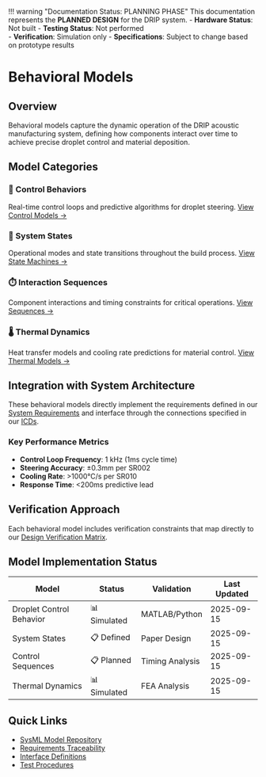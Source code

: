 !!! warning "Documentation Status: PLANNING PHASE"
    This documentation represents the **PLANNED DESIGN** for the DRIP system.
    - **Hardware Status**: Not built
    - **Testing Status**: Not performed  
    - **Verification**: Simulation only
    - **Specifications**: Subject to change based on prototype results

# Behavioral Models

## Overview
Behavioral models capture the dynamic operation of the DRIP acoustic manufacturing system, defining how components interact over time to achieve precise droplet control and material deposition.

## Model Categories

### 🎯 Control Behaviors
Real-time control loops and predictive algorithms for droplet steering.
[View Control Models →](control-behavior.md)

### 🔄 System States  
Operational modes and state transitions throughout the build process.
[View State Machines →](system-states.md)

### ⏱️ Interaction Sequences
Component interactions and timing constraints for critical operations.
[View Sequences →](control-sequences.md)

### 🌡️ Thermal Dynamics
Heat transfer models and cooling rate predictions for material control.
[View Thermal Models →](thermal-dynamics.md)

## Integration with System Architecture

These behavioral models directly implement the requirements defined in our [System Requirements](../system/requirements.md) and interface through the connections specified in our [ICDs](../icds/index.md).

### Key Performance Metrics
- **Control Loop Frequency**: 1 kHz (1ms cycle time)
- **Steering Accuracy**: ±0.3mm per SR002
- **Cooling Rate**: >1000°C/s per SR010
- **Response Time**: <200ms predictive lead

## Verification Approach
Each behavioral model includes verification constraints that map directly to our [Design Verification Matrix](../verification/matrix.md).

## Model Implementation Status

| Model | Status | Validation | Last Updated |
|-------|--------|------------|--------------|
| Droplet Control Behavior | 📊 Simulated | MATLAB/Python | 2025-09-15 |
| System States | 📋 Defined | Paper Design | 2025-09-15 |
| Control Sequences | 📋 Planned | Timing Analysis | 2025-09-15 |
| Thermal Dynamics | 📊 Simulated | FEA Analysis | 2025-09-15 |

## Quick Links

- [SysML Model Repository](https://github.com/jnarwell/drip/tree/main/models/behavioral)
- [Requirements Traceability](../requirements/traceability.md)
- [Interface Definitions](../icds/index.md)
- [Test Procedures](../verification/procedures.md)